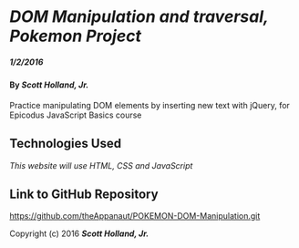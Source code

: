 # _DOM Manipulation and traversal, Pokemon Project_

##### _1/2/2016_

#### By _**Scott Holland, Jr.**_

Practice manipulating DOM elements by inserting new text with jQuery, for Epicodus JavaScript Basics course

## Technologies Used

_This website will use HTML, CSS and JavaScript_

## Link to GitHub Repository

https://github.com/theAppanaut/POKEMON-DOM-Manipulation.git

Copyright (c) 2016 **_Scott Holland, Jr._**
